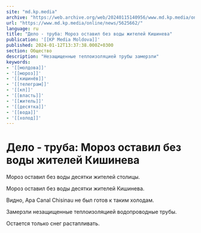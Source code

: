```yaml
---
site: "md.kp.media"
archive: "https://web.archive.org/web/20240115140956/www.md.kp.media/online/news/5625662/"
url: "https://www.md.kp.media/online/news/5625662/"
language: ru
title: "Дело - труба: Мороз оставил без воды жителей Кишинева"
publication: '[[KP Media Moldova]]'
published: 2024-01-12T13:37:38.000Z+0300
section: Общество
description: "Незащищенные теплоизоляцией трубы замерзли"
keywords:
- '[[молдова]]'
- '[[мороз]]'
- '[[кишинёв]]'
- '[[телеграм]]'
- '[[кп]]'
- '[[власть]]'
- '[[житель]]'
- '[[десятка]]'
- '[[вода]]'
- '[[холод]]'
---
```


# Дело - труба: Мороз оставил без воды жителей Кишинева

Мороз оставил без воды десятки жителей столицы.

Мороз оставил без воды десятки жителей Кишинева.

Видно, Apa Canal Chisinau не был готов к таким холодам.

Замерзли незащищенные теплоизоляцией водопроводные трубы.

Остается только снег растапливать.
